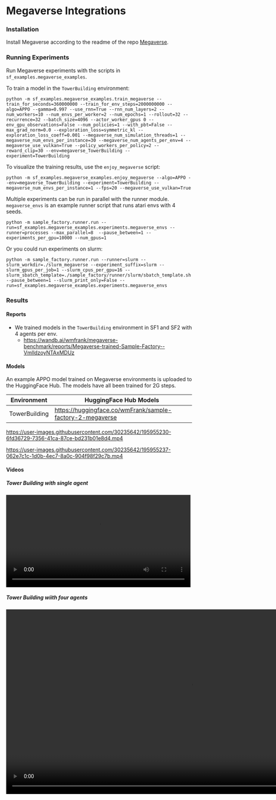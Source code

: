 # Megaverse Integrations

### Installation

Install Megaverse according to the readme of the repo [Megaverse](https://github.com/alex-petrenko/megaverse).

### Running Experiments

Run Megaverse experiments with the scripts in `sf_examples.megaverse_examples`.

To train a model in the `TowerBuilding` environment:

```
python -m sf_examples.megaverse_examples.train_megaverse --train_for_seconds=360000000 --train_for_env_steps=2000000000 --algo=APPO --gamma=0.997 --use_rnn=True --rnn_num_layers=2 --num_workers=10 --num_envs_per_worker=2 --num_epochs=1 --rollout=32 --recurrence=32 --batch_size=4096 --actor_worker_gpus 0 --env_gpu_observations=False --num_policies=1 --with_pbt=False --max_grad_norm=0.0 --exploration_loss=symmetric_kl --exploration_loss_coeff=0.001 --megaverse_num_simulation_threads=1 --megaverse_num_envs_per_instance=30 --megaverse_num_agents_per_env=4 --megaverse_use_vulkan=True --policy_workers_per_policy=2 --reward_clip=30 --env=megaverse_TowerBuilding --experiment=TowerBuilding
```

To visualize the training results, use the `enjoy_megaverse` script:

```
python -m sf_examples.megaverse_examples.enjoy_megaverse --algo=APPO --env=megaverse_TowerBuilding --experiment=TowerBuilding --megaverse_num_envs_per_instance=1 --fps=20 --megaverse_use_vulkan=True
```

Multiple experiments can be run in parallel with the runner module. `megaverse_envs` is an example runner script that runs atari envs with 4 seeds. 

```
python -m sample_factory.runner.run --run=sf_examples.megaverse_examples.experiments.megaverse_envs --runner=processes --max_parallel=8  --pause_between=1 --experiments_per_gpu=10000 --num_gpus=1
```

Or you could run experiments on slurm:

```
python -m sample_factory.runner.run --runner=slurm --slurm_workdir=./slurm_megaverse --experiment_suffix=slurm --slurm_gpus_per_job=1 --slurm_cpus_per_gpu=16 --slurm_sbatch_template=./sample_factory/runner/slurm/sbatch_template.sh --pause_between=1 --slurm_print_only=False --run=sf_examples.megaverse_examples.experiments.megaverse_envs
```


### Results

#### Reports
- We trained models in the `TowerBuilding` environment in SF1 and SF2 with 4 agents per env.
    - https://wandb.ai/wmfrank/megaverse-benchmark/reports/Megaverse-trained-Sample-Factory--VmlldzoyNTAxMDUz


#### Models

An example APPO model trained on Megaverse environments is uploaded to the HuggingFace Hub. The models have all been trained for 2G steps.

| Environment | HuggingFace Hub Models                                    |
| -------- |-----------------------------------------------------------|
| TowerBuilding    | https://huggingface.co/wmFrank/sample-factory-2-megaverse |


https://user-images.githubusercontent.com/30235642/195955230-6fd36729-7356-41ca-87ce-bd231b01e8d4.mp4


https://user-images.githubusercontent.com/30235642/195955237-062e7c1c-1d0b-4ec7-8a0c-904f98f29c7b.mp4




#### Videos

##### Tower Building with single agent

<video width="500" controls><source src="https://user-images.githubusercontent.com/30235642/195955230-6fd36729-7356-41ca-87ce-bd231b01e8d4.mp4" type="video/mp4"></video>

##### Tower Building wiith four agents

<video width="1000" controls><source src="https://user-images.githubusercontent.com/30235642/195955237-062e7c1c-1d0b-4ec7-8a0c-904f98f29c7b.mp4" type="video/mp4"></video>
